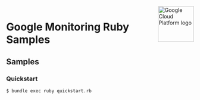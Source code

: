 <img src="https://avatars2.githubusercontent.com/u/2810941?v=3&s=96" alt="Google Cloud Platform logo" title="Google Cloud Platform" align="right" height="96" width="96"/>

# Google Monitoring Ruby Samples

[monitoring_docs]: https://cloud.google.com/monitoring/docs/ 

## Samples

### Quickstart

```
$ bundle exec ruby quickstart.rb
```
